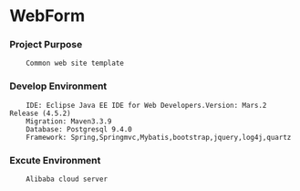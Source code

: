 WebForm
==============================
### Project Purpose
		Common web site template
### Develop Environment
		IDE: Eclipse Java EE IDE for Web Developers.Version: Mars.2 Release (4.5.2)
		Migration: Maven3.3.9
		Database: Postgresql 9.4.0
		Framework: Spring,Springmvc,Mybatis,bootstrap,jquery,log4j,quartz
### Excute Environment
		Alibaba cloud server
